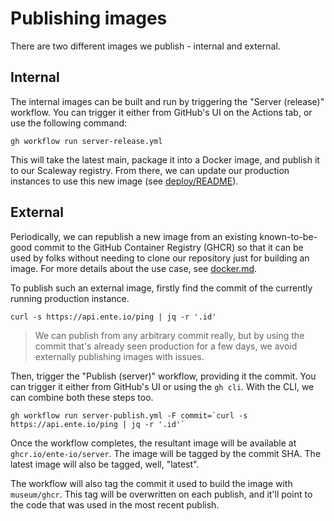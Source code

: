 # Publishing images

There are two different images we publish - internal and external.

## Internal

The internal images can be built and run by triggering the "Server (release)"
workflow. You can trigger it either from GitHub's UI on the Actions tab, or use
the following command:

    gh workflow run server-release.yml

This will take the latest main, package it into a Docker image, and publish it
to our Scaleway registry. From there, we can update our production instances to
use this new image (see [deploy/README](../scripts/deploy/README.md)).

## External

Periodically, we can republish a new image from an existing known-to-be-good
commit to the GitHub Container Registry (GHCR) so that it can be used by folks
without needing to clone our repository just for building an image. For more
details about the use case, see [docker.md](docker.md).

To publish such an external image, firstly find the commit of the currently
running production instance.

    curl -s https://api.ente.io/ping | jq -r '.id'

> We can publish from any arbitrary commit really, but by using the commit
> that's already seen production for a few days, we avoid externally publishing
> images with issues.

Then, trigger the "Publish (server)" workflow, providing it the commit. You can
trigger it either from GitHub's UI or using the `gh cli`. With the CLI, we can
combine both these steps too.

    gh workflow run server-publish.yml -F commit=`curl -s https://api.ente.io/ping | jq -r '.id'`

Once the workflow completes, the resultant image will be available at
`ghcr.io/ente-io/server`. The image will be tagged by the commit SHA. The latest
image will also be tagged, well, "latest".

The workflow will also tag the commit it used to build the image with
`museum/ghcr`. This tag will be overwritten on each publish, and it'll point to
the code that was used in the most recent publish.
